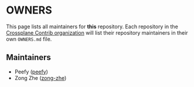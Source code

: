 <!--
SPDX-FileCopyrightText: 2025 The Crossplane Authors <https://crossplane.io>

SPDX-License-Identifier: CC-BY-4.0
-->

# OWNERS

This page lists all maintainers for **this** repository. Each repository in the
[Crossplane Contrib organization](https://github.com/crossplane-contrib/) will list their
repository maintainers in their own `OWNERS.md` file.

## Maintainers
* Peefy ([peefy](https://github.com/peefy))
* Zong Zhe ([zong-zhe](https://github.com/zong-zhe))


